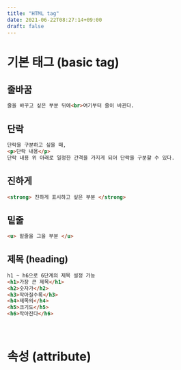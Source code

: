 ```yaml
---
title: "HTML tag"
date: 2021-06-22T08:27:14+09:00
draft: false
---
```


# 기본 태그 (basic tag)
## 줄바꿈
```html
줄을 바꾸고 싶은 부분 뒤에<br>여기부터 줄이 바뀐다.
```

## 단락
```html
단락을 구분하고 싶을 때,
<p>단락 내용</p>
단락 내용 위 아래로 일정한 간격을 가지게 되어 단락을 구분할 수 있다.
```

## 진하게
```html
<strong> 진하게 표시하고 싶은 부분 </strong>
```

## 밑줄
```html
<u> 밑줄을 그을 부분 </u>
```

## 제목 (heading)
```html
h1 ~ h6으로 6단계의 제목 설정 가능
<h1>가장 큰 제목</h1>
<h2>숫자가</h2>
<h3>작아질수록</h3>
<h4>제목의</h4>
<h5>크기도</h5>
<h6>작아진다</h6>
```

<br>

# 속성 (attribute)

